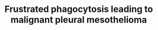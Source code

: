 ---
annotations:
- id: CL:0000077
  parent: native cell
  type: Cell Type Ontology
  value: mesothelial cell
- id: DOID:7474
  parent: disease of cellular proliferation
  type: Disease Ontology
  value: malignant pleural mesothelioma
authors:
- Marvin M2
- Eweitz
- Alexandrabosch
description: Adverse Outcome Pathway for malignant pleural mesothelioma, known to
  be initiated by asbestos and carbon nanotubes. This molecular AOP is based on https://aopwiki.org/aops/409
last-edited: 2022-12-10
organisms:
- Homo sapiens
redirect_from:
- /index.php/Pathway:WP5091
- /instance/WP5091
- /instance/WP5091_rr124069
revision: r124069
schema-jsonld:
- '@context': https://schema.org/
  '@id': https://wikipathways.github.io/pathways/WP5091.html
  '@type': Dataset
  creator:
    '@type': Organization
    name: WikiPathways
  description: Adverse Outcome Pathway for malignant pleural mesothelioma, known to
    be initiated by asbestos and carbon nanotubes. This molecular AOP is based on
    https://aopwiki.org/aops/409
  keywords: []
  license: CC0
  name: Frustrated phagocytosis leading to malignant pleural mesothelioma
seo: CreativeWork
title: Frustrated phagocytosis leading to malignant pleural mesothelioma
wpid: WP5091
---